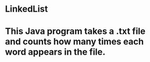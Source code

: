 # LinkedList
# This Java program takes a .txt file and counts how many times each word appears in the file.
